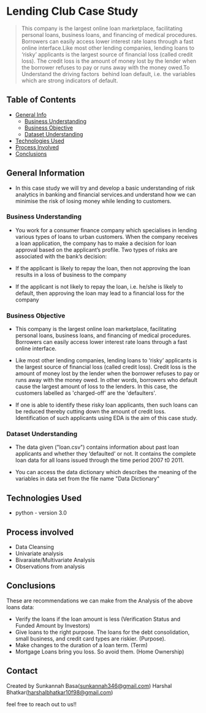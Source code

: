 # Lending Club Case Study
> This company is the largest online loan marketplace, facilitating personal loans, business loans, and financing of medical procedures. Borrowers can easily access lower interest rate loans through a fast online interface.Like most other lending companies, lending loans to ‘risky’ applicants is the largest source of financial loss (called credit loss). The credit loss is the amount of money lost by the lender when the borrower refuses to pay or runs away with the money owed.To Understand the driving factors  behind loan default, i.e. the variables which are strong indicators of default. 


## Table of Contents
* [General Info](#general-information)
    * [Business Understanding](#business-understanding)
    * [Business Objective](#business-objective)
    * [Dataset Understanding](#dataset-understanding)
* [Technologies Used](#technologies-used)
* [Process Involved](#process-involved)
* [Conclusions](#conclusions)



## General Information
- In this case study we will try and develop a basic understanding of risk analytics in banking and financial services.and understand how we can minimise the risk of losing money while lending to customers.

### Business Understanding
- You work for a consumer finance company which specialises in lending various types of loans to urban customers. When the company receives a loan application, the company has to make a decision for loan approval based on the applicant’s profile. Two types of risks are associated with the bank’s decision:

- If the applicant is likely to repay the loan, then not approving the loan results in a loss of business to the company

- If the applicant is not likely to repay the loan, i.e. he/she is likely to default, then approving the loan may lead to a financial loss for the company

### Business Objective
- This company is the largest online loan marketplace, facilitating personal loans, business loans, and financing of medical procedures. Borrowers can easily access lower interest rate loans through a fast online interface. 

- Like most other lending companies, lending loans to ‘risky’ applicants is the largest source of financial loss (called credit loss). Credit loss is the amount of money lost by the lender when the borrower refuses to pay or runs away with the money owed. In other words, borrowers who default cause the largest amount of loss to the lenders. In this case, the customers labelled as 'charged-off' are the 'defaulters'. 

- If one is able to identify these risky loan applicants, then such loans can be reduced thereby cutting down the amount of credit loss. Identification of such applicants using EDA is the aim of this case study.

### Dataset Understanding 
- The data given ("loan.csv") contains information about past loan applicants and whether they ‘defaulted’ or not. It contains the complete loan data for all loans issued through the time period 2007 t0 2011.

- You can access the data dictionary which describes the meaning of the variables in data set from the file name "Data Dictionary"

## Technologies Used
- python - version 3.0

## Process involved
- Data Cleansing
- Univariate analysis
- Bivaraiate/Multivariate Analysis
- Observations from analysis

## Conclusions
These are recommendations we can make from the Analysis of the above loans 
data:
- Verify the loans if the loan amount is less (Verification Status and Funded 
Amount by Investors)
- Give loans to the right purpose. The loans for the debt consolidation, small 
business, and credit card types are riskier. (Purpose).
- Make changes to the duration of a loan term. (Term)
- Mortgage Loans bring you loss. So avoid them. (Home Ownership)

## Contact
Created by 
    Sunkannah Basa(sunkannah346@gmail.com)
    Harshal Bhatkar(harshalbhatkar10f98@gmail.com)

feel free to reach out to us!!

